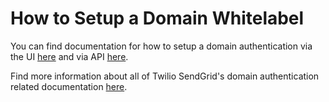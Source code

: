 # How to Setup a Domain Whitelabel

You can find documentation for how to setup a domain authentication via the UI [here](https://sendgrid.com/docs/ui/account-and-settings/how-to-set-up-domain-authentication) and via API [here](https://github.com/sendgrid/sendgrid-python/blob/master/USAGE.md#sender-authentication).

Find more information about all of Twilio SendGrid's domain authentication related documentation [here](https://sendgrid.com/docs/ui/account-and-settings/how-to-set-up-domain-authentication).
